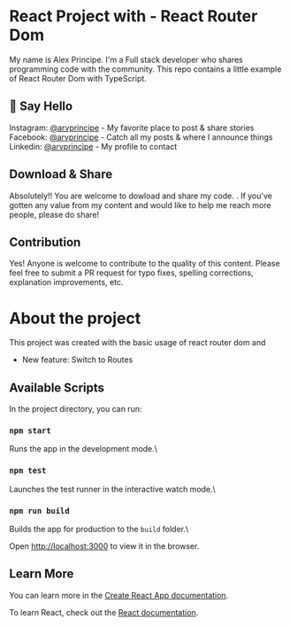 # React Project with - React Router Dom

My name is Alex Principe. I'm a Full stack developer who shares programming code with the community.
This repo contains a little example of React Router Dom with TypeScript. 

## 👋 Say Hello

Instagram: [@arvprincipe](https://www.instagram.com/arvprincipe/) - My favorite place to post & share stories<br>
Facebook: [@arvprincipe](https://www.facebook.com/arvprincipe) - Catch all my posts & where I announce things<br>
Linkedin: [@arvprincipe](https://www.linkedin.com/in/arvprincipe/) - My profile to contact<br>

## Download & Share

Absolutely!! You are welcome to dowload and share my code. . If you've gotten any value from my content and would like to help me reach more people, please do share!


## Contribution

Yes! Anyone is welcome to contribute to the quality of this content. Please feel free to submit a PR request for typo fixes, spelling corrections, explanation improvements, etc.


# About the project 

This project was created with the basic usage of react router dom and
- New feature: Switch to Routes

## Available Scripts

In the project directory, you can run:

### `npm start`

Runs the app in the development mode.\

### `npm test`

Launches the test runner in the interactive watch mode.\
### `npm run build`

Builds the app for production to the `build` folder.\


Open [http://localhost:3000](http://localhost:3000) to view it in the browser.
## Learn More

You can learn more in the [Create React App documentation](https://facebook.github.io/create-react-app/docs/getting-started).

To learn React, check out the [React documentation](https://reactjs.org/).
